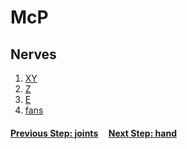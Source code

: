 # McP

## Nerves

1. [XY](nervesXY.md)
1. [Z](nervesZ.md)
1. [E](nervesE.md)
1. [fans](nervesFans.md)

#### [Previous Step: joints](nerves.md) &nbsp;&nbsp;&nbsp; [Next Step: hand](hand.md)
